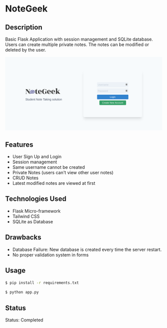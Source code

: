 # NoteGeek

## Description

Basic Flask Application with session management and SQLite database. Users can create multiple private notes. The notes can be modified or deleted by the user.

![Cover](./cover.png)

## Features

- User Sign Up and Login
- Session management
- Same username cannot be created
- Private Notes (users can't view other user notes)
- CRUD Notes
- Latest modified notes are viewed at first

## Technologies Used

- Flask Micro-framework
- Tailwind CSS
- SQLite as Database

## Drawbacks

- Database Failure: New database is created every time the server restart.
- No proper validation system in forms

## Usage

```sh
$ pip install -r requirements.txt
```

```sh
$ python app.py
```

## Status

Status: Completed

